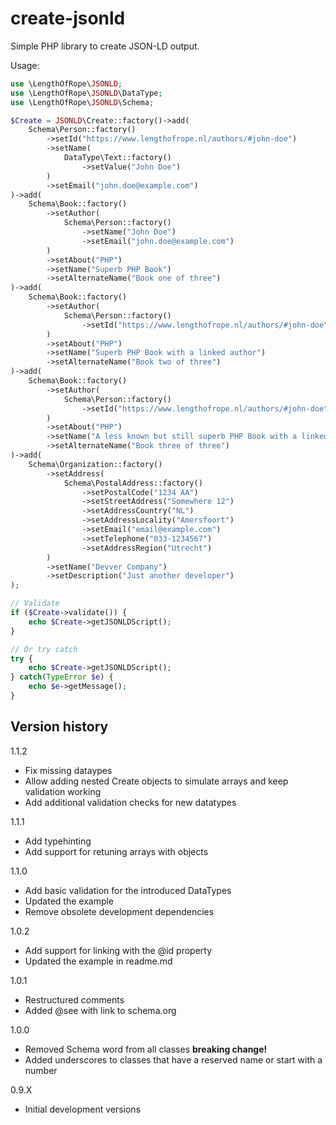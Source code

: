 # create-jsonld

Simple PHP library to create JSON-LD output.

Usage:
```php
use \LengthOfRope\JSONLD;
use \LengthOfRope\JSONLD\DataType;
use \LengthOfRope\JSONLD\Schema;

$Create = JSONLD\Create::factory()->add(
    Schema\Person::factory()
        ->setId("https://www.lengthofrope.nl/authors/#john-doe")
        ->setName(
            DataType\Text::factory()
                ->setValue("John Doe")
        )
        ->setEmail("john.doe@example.com")
)->add(
    Schema\Book::factory()
        ->setAuthor(
            Schema\Person::factory()
                ->setName("John Doe")
                ->setEmail("john.doe@example.com")
        )
        ->setAbout("PHP")
        ->setName("Superb PHP Book")
        ->setAlternateName("Book one of three")
)->add(
    Schema\Book::factory()
        ->setAuthor(
            Schema\Person::factory()
                ->setId("https://www.lengthofrope.nl/authors/#john-doe")
        )
        ->setAbout("PHP")
        ->setName("Superb PHP Book with a linked author")
        ->setAlternateName("Book two of three")
)->add(
    Schema\Book::factory()
        ->setAuthor(
            Schema\Person::factory()
                ->setId("https://www.lengthofrope.nl/authors/#john-doe")
        )
        ->setAbout("PHP")
        ->setName("A less known but still superb PHP Book with a linked author")
        ->setAlternateName("Book three of three")
)->add(
    Schema\Organization::factory()
        ->setAddress(
            Schema\PostalAddress::factory()
                ->setPostalCode("1234 AA")
                ->setStreetAddress("Somewhere 12")
                ->setAddressCountry("NL")
                ->setAddressLocality("Amersfoort")
                ->setEmail("email@example.com")
                ->setTelephone("033-1234567")
                ->setAddressRegion("Utrecht")
        )
        ->setName("Devver Company")
        ->setDescription("Just another developer")
);

// Validate
if ($Create->validate()) {
    echo $Create->getJSONLDScript();
}

// Or try catch
try {
    echo $Create->getJSONLDScript();
} catch(TypeError $e) {
    echo $e->getMessage();
}
```

## Version history
1.1.2

- Fix missing dataypes
- Allow adding nested Create objects to simulate arrays and keep validation working
- Add additional validation checks for new datatypes

1.1.1

- Add typehinting
- Add support for retuning arrays with objects

1.1.0

- Add basic validation for the introduced DataTypes
- Updated the example
- Remove obsolete development dependencies

1.0.2

- Add support for linking with the @id property
- Updated the example in readme.md

1.0.1
- Restructured comments
- Added @see with link to schema.org

1.0.0

- Removed Schema word from all classes **breaking change!**
- Added underscores to classes that have a reserved name or start with a number

0.9.X

- Initial development versions